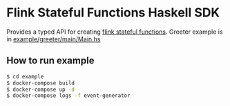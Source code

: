 # Flink Stateful Functions Haskell SDK

Provides a typed API for creating [flink stateful functions](https://flink.apache.org/news/2020/04/07/release-statefun-2.0.0.html). Greeter example is in [example/greeter/main/Main.hs](example/greeter/main/Main.hs)


## How to run example

```bash
$ cd example
$ docker-compose build
$ docker-compose up -d
$ docker-compose logs -f event-generator
```
